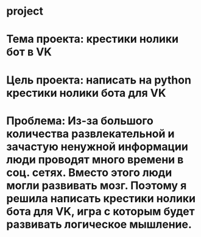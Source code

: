 # project

# Тема проекта: крестики нолики бот в VK

# Цель проекта: написать на python крестики нолики бота для VK

# Проблема: Из-за большого количества развлекательной и зачастую ненужной информации люди проводят много времени в соц. сетях. Вместо этого люди могли развивать мозг. Поэтому я решила написать крестики нолики бота для VK, игра с которым будет развивать логическое мышление.
